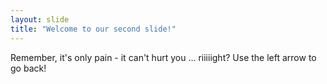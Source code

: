 ```yaml
---
layout: slide
title: "Welcome to our second slide!"
---
```

Remember, it's only pain - it can't hurt you ... riiiiight?
Use the left arrow to go back!

